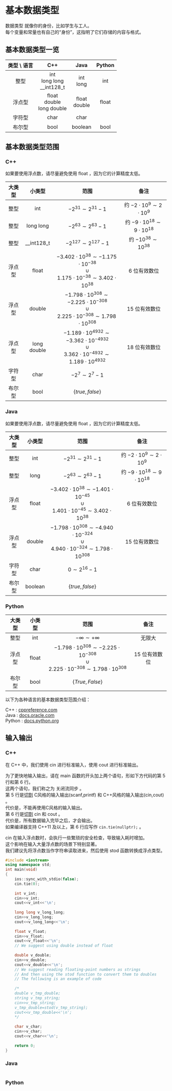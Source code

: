 # 基本数据类型

数据类型 就像你的身份，比如学生与工人。  
每个变量和常量也有自己的“身份”，这指明了它们存储的内容与格式。  

## 基本数据类型一览

|类型 \\ 语言|C++|Java|Python|
|:-:|:-:|:-:|:-:|
|整型|int<br/>long long<br/>__int128_t|int<br/>long|int|
|浮点型|float<br/>double<br/>long double|float<br/>double|float|
|字符型|char|char||
|布尔型|bool|boolean|bool|

## 基本数据类型范围

### C++

如果要使用浮点数，请尽量避免使用 float ，因为它的计算精度太低。
  
|大类型|小类型|范围|备注|
|:-:|:-:|:-:|:-:|
|整型|int|$-2^{31} \sim 2^{31} - 1$|约 $-2 \cdot 10^9 \sim 2 \cdot 10^9$|
|整型|long long|$-2^{63} \sim 2^{63} - 1$|约 $-9 \cdot 10^{18} \sim 9 \cdot 10^{18}$|
|整型|__int128_t|$-2^{127} \sim 2^{127} - 1$|约 $-10^{38} \sim 10^{38}$|
|浮点型|float|$-3.402 \cdot 10^{38} \sim -1.175 \cdot 10^{-38}$<br/>$\cup$<br/>$1.175 \cdot 10^{-38} \sim 3.402 \cdot 10^{38}$|6 位有效数位|
|浮点型|double|$-1.798 \cdot 10^{308} \sim -2.225 \cdot 10^{-308}$<br/>$\cup$<br/>$2.225 \cdot 10^{-308} \sim 1.798 \cdot 10^{308}$|15 位有效数位|
|浮点型|long double|$-1.189 \cdot 10^{4932} \sim -3.362 \cdot 10^{-4932}$<br/>$\cup$<br/>$3.362 \cdot 10^{-4932} \sim 1.189 \cdot 10^{4932}$|18 位有效数位|
|字符型|char|$-2^7 \sim 2^7 - 1$||
|布尔型|bool|$\{true,false\}$||

### Java

如果要使用浮点数，请尽量避免使用 float ，因为它的计算精度太低。
  
|大类型|小类型|范围|备注|
|:-:|:-:|:-:|:-:|
|整型|int|$-2^{31} \sim 2^{31} - 1$|约 $-2 \cdot 10^9 \sim 2 \cdot 10^9$|
|整型|long|$-2^{63} \sim 2^{63} - 1$|约 $-9 \cdot 10^{18} \sim 9 \cdot 10^{18}$|
|浮点型|float|$-3.402 \cdot 10^{38} \sim -1.401 \cdot 10^{-45}$<br/>$\cup$<br/>$1.401 \cdot 10^{-45} \sim 3.402 \cdot 10^{38}$|6 位有效数位|
|浮点型|double|$-1.798 \cdot 10^{308} \sim -4.940 \cdot 10^{-324}$<br/>$\cup$<br/>$4.940 \cdot 10^{-324} \sim 1.798 \cdot 10^{308}$|15 位有效数位|
|字符型|char|$0 \sim 2^{16} - 1$||
|布尔型|boolean|$\{true,false\}$||

### Python

|大类型|小类型|范围|备注|
|:-:|:-:|:-:|:-:|
|整型|int|$-\infty \sim +\infty$|无限大|
|浮点型|float|$-1.798 \cdot 10^{308} \sim -2.225 \cdot 10^{-308}$<br/>$\cup$<br/>$2.225 \cdot 10^{-308} \sim 1.798 \cdot 10^{308}$|15 位有效数位|
|布尔型|bool|$\{True,False\}$||

以下为各种语言的基本数据类型范围介绍：  
  
C++    : [cppreference.com](https://en.cppreference.com/w/cpp/language/types#Range_of_values)  
Java   : [docs.oracle.com](https://docs.oracle.com/javase/tutorial/java/nutsandbolts/datatypes.html)  
Python : [docs.python.org](https://docs.python.org/3/reference/datamodel.html#numbers-number)  

## 输入输出

### C++

在 C++ 中，我们使用 cin 进行标准输入，使用 cout 进行标准输出。  
  
为了更快地输入输出，请在 main 函数的开头加上两个语句，形如下方代码的第 5 行和第 6 行。  
这两个语句，我们称之为 关闭流同步 。  
第 5 行是[切割](https://en.cppreference.com/w/cpp/io/ios_base/sync_with_stdio) C风格的输入输出(scanf,printf) 和 C++风格的输入输出(cin,cout) 。  
代价是，不能再使用C风格的输入输出。  
第 6 行是[切割](https://en.cppreference.com/w/cpp/io/cin) cin 和 cout 。  
代价是，所有数据输入完毕之后，才会输出。  
如果编译器支持 C++11 及以上，第 6 行应写作 `cin.tie(nullptr);` 。  
  
cin 在输入浮点数时，会执行一些繁琐的安全检查，导致输入耗时增加。  
这个影响在输入大量浮点数的场景下特别显著。  
我们建议先将浮点数当作字符串读取进来，然后使用 stod 函数转换成浮点类型。  

``` c++
#include <iostream>
using namespace std;
int main(void)
{
	ios::sync_with_stdio(false);
	cin.tie(0);
	
	int v_int;
	cin>>v_int;
	cout<<v_int<<'\n';
	
	long long v_long_long;
	cin>>v_long_long;
	cout<<v_long_long<<'\n';
	
	float v_float;
	cin>>v_float;
	cout<<v_float<<'\n';
	// We suggest using double instead of float 
	
	double v_double;
	cin>>v_double;
	cout<<v_double<<'\n';
	// We suggest reading floating-point numbers as strings 
	// And then using the stod function to convert them to doubles
	// The following is an example of code
	
	/*
	double v_tmp_double;
	string v_tmp_string;
	cin>>v_tmp_string;
	v_tmp_double=stod(v_tmp_string);
	cout<<v_tmp_double<<'\n';
	*/
	
	char v_char;
	cin>>v_char;
	cout<<v_char<<'\n';
	
	return 0;
}
```

### Java

``` java

```

### Python

``` python

```
